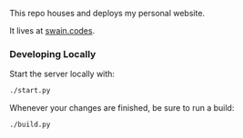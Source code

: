 This repo houses and deploys my personal website.

It lives at [swain.codes](https://swain.codes).

### Developing Locally

Start the server locally with:

```sh
./start.py
```

Whenever your changes are finished, be sure to run a build:

```sh
./build.py
```
